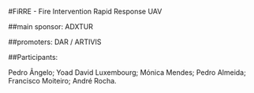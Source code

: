 #FiRRE - Fire Intervention Rapid Response UAV

##main sponsor: ADXTUR

##promoters: DAR / ARTIVIS


##Participants:

Pedro Ângelo;
Yoad David Luxembourg;
Mónica Mendes;
Pedro Almeida;
Francisco Moiteiro;
André Rocha.
